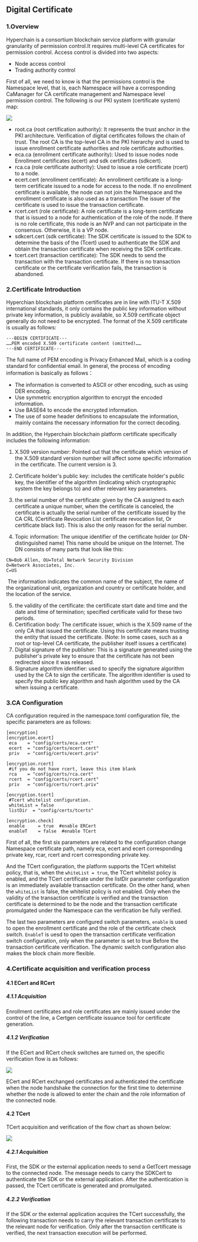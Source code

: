 ## Digital Certificate

### 1.Overview

Hyperchain is a consortium blockchain service platform with granular granularity of permission control.It requires multi-level CA certificates for permission control. Access control is divided into two aspects:

- Node access control
- Trading authority control

First of all, we need to know is that the permissions control is the Namespace level, that is, each Namespace will have a corresponding CaManager for CA certificate management and Namespace level permission control. The following is our PKI system (certificate system) map:

![](../../images/ca.png)





- root.ca (root certification authority): It represents the trust anchor in the PKI architecture. Verification of digital certificates follows the chain of trust. The root CA is the top-level CA in the PKI hierarchy and is used to issue enrollment certificate authorities and role certificate authorities.
- eca.ca (enrollment certificate authority): Used to issue nodes node Enrollment certificates (ecert) and sdk certificates (sdkcert).
- rca.ca (role certificate authority): Used to issue a role certificate (rcert) to a node.
- ecert.cert (enrollment certificate): An enrollment certificate is a long-term certificate issued to a node for access to the node. If no enrollment certificate is available, the node can not join the Namespace and the enrollment certificate is also used as a transaction The issuer of the certificate is used to issue the transaction certificate.
- rcert.cert (role certificate): A role certificate is a long-term certificate that is issued to a node for authentication of the role of the node. If there is no role certificate, this node is an NVP and can not participate in the consensus. Otherwise, it is a VP node.
- sdkcert.cert (sdk certificate): The SDK certificate is issued to the SDK to determine the basis of the (Tcert) used to authenticate the SDK and obtain the transaction certificate when receiving the SDK certificate.
- tcert.cert (transaction certificate): The SDK needs to send the transaction with the transaction certificate. If there is no transaction certificate or the certificate verification fails, the transaction is abandoned.

### 2.Certificate Introduction

Hyperchian blockchain platform certificates are in line with ITU-T X.509 international standards, it only contains the public key information without private key information, is publicly available, so X.509 certificate object generally do not need to be encrypted. The format of the X.509 certificate is usually as follows:

    ---BEGIN CERTIFICATE---
    ……PEM encoded X.509 certificate content (omitted)……
    ---END CERTIFICATE---

The full name of PEM encoding is Privacy Enhanced Mail, which is a coding standard for confidential email. In general, the process of encoding information is basically as follows：

- The information is converted to ASCII or other encoding, such as using DER encoding.
- Use symmetric encryption algorithm to encrypt the encoded information.
- Use BASE64 to encode the encrypted information.
- The use of some header definitions to encapsulate the information, mainly contains the necessary information for the correct decoding.

In addition, the Hyperchain blockchain platform certificate specifically includes the following information:

1. X.509 version number: Pointed out that the certificate which version of the X.509 standard version number will affect some specific information in the certificate. The current version is 3.

2. Certificate holder's public key: includes the certificate holder's public key, the identifier of the algorithm (indicating which cryptographic system the key belongs to) and other relevant key parameters.
3. the serial number of the certificate: given by the CA assigned to each certificate a unique number, when the certificate is canceled, the certificate is actually the serial number of the certificate issued by the CA CRL (Certificate Revocation List certificate revocation list, Or certificate black list). This is also the only reason for the serial number.
4. Topic information: The unique identifier of the certificate holder (or DN-distinguished name) This name should be unique on the Internet. The DN consists of many parts that look like this:

```
CN=Bob Allen, OU=Total Network Security Division
O=Network Associates, Inc.
C=US
```

​	The information indicates the common name of the subject, the name of the organizational unit,					               organization and country or certificate holder, and the location of the service.						

5. the validity of the certificate: the certificate start date and time and the date and time of termination; specified certificate valid for these two periods.
6. Certification body: The certificate issuer, which is the X.509 name of the only CA that issued the certificate. Using this certificate means trusting the entity that issued the certificate. (Note: In some cases, such as a root or top-level CA certificate, the publisher itself issues a certificate)
7. Digital signature of the publisher: This is a signature generated using the publisher's private key to ensure that the certificate has not been redirected since it was released.
8. Signature algorithm identifier: used to specify the signature algorithm used by the CA to sign the certificate. The algorithm identifier is used to specify the public key algorithm and hash algorithm used by the CA when issuing a certificate.

### 3.CA Configuration

CA configuration required in the namespace.toml configuration file, the specific parameters are as follows:

``` 
[encryption]
[encryption.ecert]
 eca    = "config/certs/eca.cert"
 ecert  = "config/certs/ecert.cert"
 priv   = "config/certs/ecert.priv"

[encryption.rcert]
 #if you do not have rcert, leave this item blank
 rca    = "config/certs/rca.cert"
 rcert  = "config/certs/rcert.cert"
 priv   = "config/certs/rcert.priv"

[encryption.tcert]
 #Tcert whitelist configuration.
 whiteList = false
 listDir  = "config/certs/tcerts"

[encryption.check]
 enable     = true  #enable ERCert
 enableT    = false  #enable TCert
```

First of all, the first six parameters are related to the configuration change Namespace certificate path, namely eca, ecert and ecert corresponding private key, rcar, rcert and rcert corresponding private key.

And the TCert configuration, the platform supports the TCert whitelist policy, that is, when the ```whiteList = true```, the TCert whitelist policy is enabled, and the TCert certificate under the listDir parameter configuration is an immediately available transaction certificate. On the other hand, when the ```whiteList``` is false, the whitelist policy is not enabled. Only when the validity of the transaction certificate is verified and the transaction certificate is determined to be the node and the transaction certificate promulgated under the Namespace can the verification be fully verified.

The last two parameters are configured switch parameters, ```enable``` is  used to open the enrollment certificate and the role of the certificate check switch. ```EnableT``` is uesd to open the transaction certificate verification switch configuration, only when the parameter is set to true Before the transaction certificate verification. The dynamic switch configuration also makes the block chain more flexible.

### 4.Certificate acquisition and verification process

#### 4.1 ECert and RCert

##### 4.1.1 Acquisition

Enrollment certificates and role certificates are mainly issued under the control of the line, a Certgen certificate issuance tool for certificate generation.	

##### 4.1.2 Verification

If the ECert and RCert check switches are turned on, the specific verification flow is as follows:

![](../../images/ercert.png)

ECert and RCert exchanged certificates and authenticated the certificate when the node handshake the connection for the first time to determine whether the node is allowed to enter the chain and the role information of the connected node.

#### 4.2 TCert

TCert acquisition and verification of the flow chart as shown below:

![](../../images/tcert.png)

##### 4.2.1 Acquisition

First, the SDK or the external application needs to send a GetTcert message to the connected node. The message needs to carry the SDKCert to authenticate the SDK or the external application. After the authentication is passed, the TCert certificate is generated and promulgated.

##### 4.2.2 Verification

If the SDK or the external application acquires the TCert successfully, the following transaction needs to carry the relevant transaction certificate to the relevant node for verification. Only after the transaction certificate is verified, the next transaction execution will be performed.










